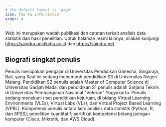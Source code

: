 ```yaml
---
# the default layout is 'page'
icon: fas fa-info-circle
order: 4
---
```


Web ini merupakan wadah publikasi dan catatan terkait analisis data statistik dan hasil penelitian. Untuk halaman resmi lainnya, silakan kunjungi <https://saindra.unidksha.ac.id> dan <https://saindra.net>.

## Biografi singkat penulis

Penulis merupakan pengajar di Universitas Pendidikan Ganesha, Singaraja, Bali, yang Saat ini sedang menempuh pendidikan S3 di Universitas Negeri Malang. Pendidikan S2 penulis adalah Master of Computer Science di Universitas Gadjah Mada, dan pendidikan S1 penulis adalah Sarjana Teknik di Universitas Pembangunan Nasional "Veteran" Yogyakarta. Penulis sedang menekuni riset pendidikan kejuruan, di bidang Virtual Learning Environments (VLEs), Virtual Labs (VLs), dan Virtual Project Based Learning (VPBL). Kompetensi penulis antara lain: analisis data statistik (Python, R, dan SPSS); penelitian kuantitatif; sertifikat kompetensi bidang jaringan komputer (Cisco, Mikrotik, dan AWS Cloud).